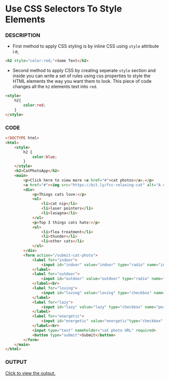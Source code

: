 # Use CSS Selectors To Style Elements

### DESCRIPTION
* First method to apply CSS styling is by inline CSS using `style` attribute i.e,
```html
<h2 style="color:red;">Some Text</h2>
```
* Second method to apply CSS by creating seperate `style` section and inside you can write a set of rules using css properties to style the HTML elements the way you want them to look. This piece of code changes all the `h2` elements text into `red`.
```html
<style>
    h2{
        color:red;
    }
</style>
```

### CODE
```html
<!DOCTYPE html>
<html>
    <style>
        h2 {
            color:blue;
        }
    </style>
    <h2>CatPhotoApp</h2>
    <main>
        <p>Click here to view more <a href="#">cat photos</a>.</p>
        <a href="#"><img src="https://bit.ly/fcc-relaxing-cat" alt="A cute orange cat lying on its back."></a>
        <div>
            <p>Things cats love:</p>
            <ul>
                <li>cat nip</li>
                <li>laser pointers</li>
                <li>lasagna</li>
            </ul>
            <p>Top 3 things cats hate:</p>
            <ul>
                <li>flea treatment</li>
                <li>thunder</li>
                <li>other cats</li>
            </ul>
        </div>
        <form action="/submit-cat-photo">
            <label for="indoor">
                <input id="indoor" value="indoor" type="radio" name="indoor-outdoor" checked>Indoor
            </label>
            <label for="outdoor">
                <input id="outdoor" value="outdoor" type="radio" name="indoor-outdoor">Outdoor
            </label><br>
            <label for="loving">
                <input id="loving" value="loving" type="checkbox" name="personality" checked>Loving
            </label>
            <label for="lazy">
                <input id="lazy" value="lazy" type="checkbox" name="personality">Lazy
            </label>
            <label for="energetic">
                <input id="energetic" value="energetic"type="checkbox" name="personality">Energetic
            </label><br>
            <input type="text" nameholder="cat photo URL" required>
            <button type="submit">Submit</button>
        </form>
    </main>
</html>
```

### OUTPUT 
[Click to view the output.](use-css-selectors-to-style-elements.html)
